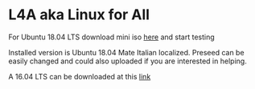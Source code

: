 # L4A aka Linux for All

For Ubuntu 18.04 LTS download mini iso [here](http://mirror.opengenova.org/RigeneraDigitale/18.04/) and start testing

Installed version is Ubuntu 18.04 Mate Italian localized. Preseed can be easily changed and could also uploaded if you are interested in helping.  

A 16.04 LTS can be downloaded at this [link](http://mirror.opengenova.org/RigeneraDigitale/16.04/)

